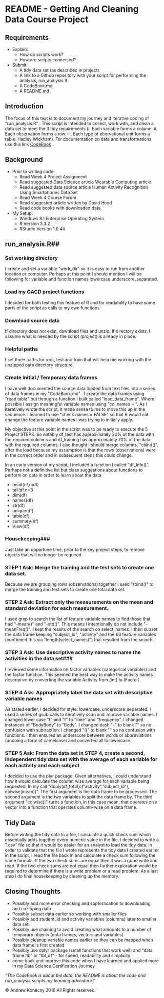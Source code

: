# README - Getting And Cleaning Data Course Project #
## Requirements ##
- Explain:
	- How do scripts work?
	- How are scripts connected?
- Submit:
	- A tidy data set (as described in project)
	- A link to a Github repository with your script for performing the analysis, run_analysis.R
	- A CodeBook.md
	- A README.md


## Introduction ##
The focus of this text is to document my journey and iterative coding of "run_analysis.R" .  This script is intended to collect, work with, and clean a data set to meet the 3 tidy requirements (i. Each variable forms a column. ii. Each observation forms a row. iii. Each type of obervational unit forms a table. Hadley Wickham).   For documentation on data and transformations use this link [CodeBook]() .

## Background ##
- Prior to writing code:
	- Read Week 4 Project Assignment
	- Read suggested Data Science article Wearable Computing article
	- Read suggested data source article Human Activity Recognition Using Smartphones Data Set
	- Read Week 4 Course Forum
	- Read suggested article written by David Hood
	- Read code books with downloaded data
- My Setup:
	- Windows 8.1 Enterprise Operating System
	- R Version 3.3.2
	- RStudio Version 1.0.44

## run_analysis.R##
### Set working directory ###
I create and set a variable "work\_dir" so it is easy to run from another location or computer. Perhaps at this point I should mention I will be following for variable and function names lowercase underscore\_separated.

### Load my GACD project functions ###
I decided for both testing this feature of R and for readability to have some parts of the script as calls to my own functions.

### Download source data ###
If directory does not exist, download files and unzip. If directory exists, I assume what is needed by the script (project) is already in place.

### Helpful paths ###
I set three paths for root, test and train that will help me working with the unzipped data directory structure.

### Create Initial / Temporary data frames ###
I have well documented the source data loaded from text files into a series of data frames in my "CodeBook.md" . I create the data frames using "read.table" but through a function i built called "load\_data\_frame". Where possible I assign meaningful variable names using "col.names = ". As I iteratively wrote the script, it made sense to me to move this up in the sequence. I learned to use "check.names = FALSE" so that R would not change the feature variable names I was trying to initially apply.

My objective at this point in the script was to be ready to execute the 5 Project STEPS. So notably df\_test has approximately 30% of the data with the required columns and df\_training has approximately 70% of the data with the required columns. I also thought I should merge columns, "cbind()", after the load because my assumption is that the rows (observations) were in the correct order and in subsequent steps this could change.

In an early version of my script, I included a function I called "df_Info()". Perhaps not  a definitive list but class suggestions about functions to perform on data in order to learn about the data:

- head(df,n=3)
- tail(df,n=3
- dim(df)
- names(df)
- str(df)
- unique(df)
- table(df)
- summary(df)
- View(df) 

### Housekeeping###
Just take an opportune time, prior to the key project steps, to remove objects that will no longer be required.

### STEP 1 Ask: Merge the training and the test sets to create one data set. ###
Because we are grouping rows (observations) together I used "rbind()" to merge the training and test sets to create one total data set.

### STEP 2 Ask: Extract only the measurements on the mean and standard deviation for each measurement. ###
I used grep to search the list of feature variable names to find those that had "-mean()" and "-std()". This means I intentionally do not include "-meanFreq()". I kept the results of the search on select\_names.  I then subset the data frame keeping "subject\_id", "activity" and the 66 feature variables (confirmed this via "length(select\_names)") that resulted from the search.

### STEP 3 Ask: Use descriptive activity names to name the activities in the data set###
I reviewed some information on factor variables (categorical variables) and the factor function. This seemed the best way to make the activity names descriptive by converting the variable Activity from (int) to (Factor).

### STEP 4 Ask: Appropriately label the data set with descriptive variable names ###
As stated earlier, I decided for style: lowercase, underscore\_separated.  I used a series of gsub calls to iteratively scan and improve variable names. I changed lower case "t" and "f" to "time" and "frequency". I changed instances of "BodyBody" to "Body". I changed dash "-" to blank "" so no confusion with subtraction.  I changed "()" to blank "" so no confusion with functions. I then ensured an underscore between words or abbreviations (undoing a form of camelcase) and converted all to lowercase.

### STEP 5 Ask: From the data set in STEP 4, create a second, independent tidy data set with the average of each variable for each activity and each subject ###
I decided to use the plyr package. Given alternatives, I could understand how it would calculate the column wise average for each variable being requested.
In my call "ddply(df\_total,c("activity","subject\_id"), colwise(mean))". The first argument is the data frame to be processed. The second argument is the two variables to split the data frame by. The third argument "colwise()" turns a function, in this case mean, that operates on a vector into a function that operates column-wise on a data frame.

## Tidy Data ##
Before writing the tidy data to a file, I calculate a quick check sum which essentially adds together every numeric value in the file.  I decided to write a ".csv" file so that it would be easier for an analyst to load the tidy data. In order to validate that the file I wrote represents the tidy data I created earlier in the script, I read the file back in and calculate a check sum following the same formula.  If the two check sums are equal then it was a good write and read.  If the two check sums are not equal then further exploration would be required to determine if there is a write problem or a read problem. As a last step I do final housekeeping by cleaning up the memory.

## Closing Thoughts ##
- Possibly add more error checking and sophistication to downloading and unzipping data
- Possibly subset data earlier so working with smaller files
- Possibly add student\_id and activity variables (columns) later to smaller data set.
- Possibly use chaining to avoid creating what amounts to a number of temporary objects (data frames, vectors and variables)
- Possibly cleanup variable names earlier so they can be mapped when data frame is first created
- Possibly use dplyr package (small functions that work well) and "data frame tlb" or "tbl_df" - for speed, readability and simplicity
- come back and improve this code when I have learned and applied more in my Data Science Certification Journey

*"The CodeBook is about the data, the README is about the code and run\_analysis scripts my learning adventure."*

© Andrew Konecny 2016 All Rights reserved.